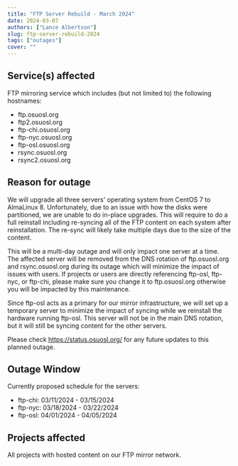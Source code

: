 ```yaml
---
title: "FTP Server Rebuild - March 2024"
date: 2024-03-07
authors: ["Lance Albertson"]
slug: ftp-server-rebuild-2024
tags: ["outages"]
cover: ""
---
```


## Service(s) affected

FTP mirroring service which includes (but not limited to) the following hostnames:

- ftp.osuosl.org
- ftp2.osuosl.org
- ftp-chi.osuosl.org
- ftp-nyc.osuosl.org
- ftp-osl.osuosl.org
- rsync.osuosl.org
- rsync2.osuosl.org

## Reason for outage

We will upgrade all three servers' operating system from CentOS 7 to AlmaLinux 8. Unfortunately, due to an issue with
how the disks were partitioned, we are unable to do in-place upgrades. This will require to do a full reinstall
including re-syncing all of the FTP content on each system after reinstallation. The re-sync will likely take multiple
days due to the size of the content.

This will be a multi-day outage and will only impact one server at a time. The affected server will be removed from the
DNS rotation of ftp.osuosl.org and rsync.osuosl.org during its outage which will minimize the impact of issues with
users. If projects or users are directly referencing ftp-osl, ftp-nyc, or ftp-chi, please make sure you change it to
ftp.osuosl.org otherwise you will be impacted by this maintenance.

Since ftp-osl acts as a primary for our mirror infrastructure, we will set up a temporary server to minimize the impact
of syncing while we reinstall the hardware running ftp-osl. This server will not be in the main DNS rotation, but it
will still be syncing content for the other servers.

Please check <https://status.osuosl.org/> for any future updates to this planned outage.

## Outage Window

Currently proposed schedule for the servers:

- ftp-chi: 03/11/2024 - 03/15/2024
- ftp-nyc: 03/18/2024 - 03/22/2024
- ftp-osl: 04/01/2024 - 04/05/2024

## Projects affected

All projects with hosted content on our FTP mirror network.
